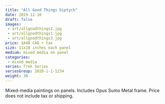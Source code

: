```yaml
---
title: "All Good Things Diptych"
date: 2019-12-10
draft: false
images:
 - art/allgoodthings2.jpg
 - art/allgoodthings1.jpg
 - art/allgoodthings3.jpg
price: $440 CAD + tax
size: 11x18 inches each panel
medium: mixed media on panel
categories:
 - mixed media
series: Trek Series
seriesGroup: 2020-1-1-1234
weight: 30
---
```


Mixed-media paintings on panels. Includes Opus Sumo Metal frame. Price does not include tax or shipping.
